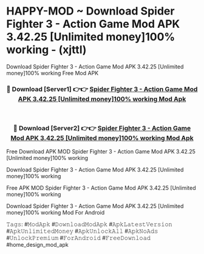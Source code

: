 # HAPPY-MOD ~ Download Spider Fighter 3 - Action Game Mod APK 3.42.25 [Unlimited money]100% working - (xjttl)
Download Spider Fighter 3 - Action Game Mod APK 3.42.25 [Unlimited money]100% working Free Mod APK

<div align="center">
<h3>🔴 Download [Server1] 👉👉 <a href="https://apk-comot.site?title=Spider_Fighter_3_-_Action_Game_Mod_APK_3.42.25_[Unlimited_money]100%_working">Spider Fighter 3 - Action Game Mod APK 3.42.25 [Unlimited money]100% working Mod Apk</a></h3><br>

<h3>🔴 Download [Server2] 👉👉 <a href="https://apk-comot.site?title=Spider_Fighter_3_-_Action_Game_Mod_APK_3.42.25_[Unlimited_money]100%_working">Spider Fighter 3 - Action Game Mod APK 3.42.25 [Unlimited money]100% working Mod Apk</a></h3>
</div>


Free Download APK MOD Spider Fighter 3 - Action Game Mod APK 3.42.25 [Unlimited money]100% working

Download Spider Fighter 3 - Action Game Mod APK 3.42.25 [Unlimited money]100% working 

Free APK MOD Spider Fighter 3 - Action Game Mod APK 3.42.25 [Unlimited money]100% working 

Download Spider Fighter 3 - Action Game Mod APK 3.42.25 [Unlimited money]100% working Mod For Android

𝚃𝚊𝚐𝚜: #𝙼𝚘𝚍𝙰𝚙𝚔 #𝙳𝚘𝚠𝚗𝚕𝚘𝚊𝚍𝙼𝚘𝚍𝙰𝚙𝚔 #𝙰𝚙𝚔𝙻𝚊𝚝𝚎𝚜𝚝𝚅𝚎𝚛𝚜𝚒𝚘𝚗 #𝙰𝚙𝚔𝚄𝚗𝚕𝚒𝚖𝚒𝚝𝚎𝚍𝙼𝚘𝚗𝚎𝚢 #𝙰𝚙𝚔𝚄𝚗𝚕𝚘𝚌𝚔𝙰𝚕𝚕 #𝙰𝚙𝚔𝙽𝚘𝙰𝚍𝚜 #𝚄𝚗𝚕𝚘𝚌𝚔𝙿𝚛𝚎𝚖𝚒𝚞𝚖 #𝙵𝚘𝚛𝙰𝚗𝚍𝚛𝚘𝚒𝚍 #𝙵𝚛𝚎𝚎𝙳𝚘𝚠𝚗𝚕𝚘𝚊𝚍 #home_design_mod_apk